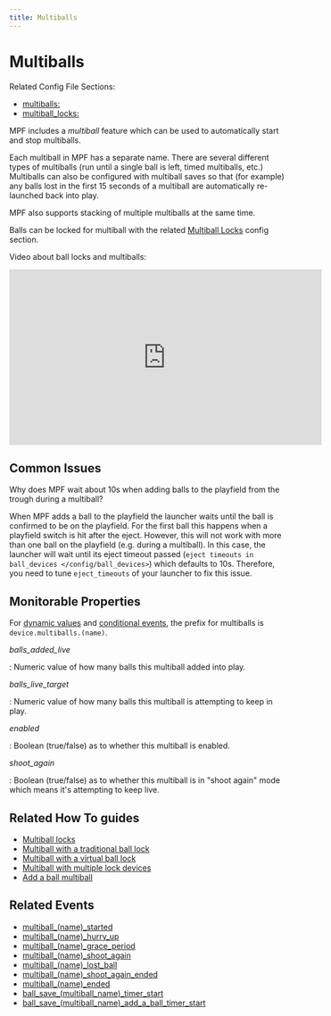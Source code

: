 ```yaml
---
title: Multiballs
---
```


# Multiballs


Related Config File Sections:

* [multiballs:](../../config/multiballs.md)
* [multiball_locks:](../../config/multiball_locks.md)


MPF includes a *multiball* feature which can be used to automatically
start and stop multiballs.

Each multiball in MPF has a separate name. There are several different
types of multiballs (run until a single ball is left, timed multiballs,
etc.) Multiballs can also be configured with multiball saves so that
(for example) any balls lost in the first 15 seconds of a multiball are
automatically re-launched back into play.

MPF also supports stacking of multiple multiballs at the same time.

Balls can be locked for multiball with the related
[Multiball Locks](multiball_locks.md) config section.

Video about ball locks and multiballs:

<div class="video-wrapper">
<iframe width="560" height="315" src="https://www.youtube.com/embed/2mFkgIlksC4" title="YouTube video player" frameborder="0" allow="accelerometer; autoplay; clipboard-write; encrypted-media; gyroscope; picture-in-picture" allowfullscreen></iframe>
</div>

## Common Issues

Why does MPF wait about 10s when adding balls to the playfield from the
trough during a multiball?

When MPF adds a ball to the playfield the launcher waits until the
ball is confirmed to be on the playfield. For the first ball this
happens when a playfield switch is hit after the eject. However, this
will not work with more than one ball on the playfield (e.g. during a
multiball). In this case, the launcher will wait until its eject
timeout passed (`eject timeouts in ball_devices </config/ball_devices>`) which defaults to 10s. Therefore, you need to tune
`eject_timeouts` of your launcher to fix this issue.

## Monitorable Properties

For
[dynamic values](../../config/instructions/dynamic_values.md) and
[conditional events](../../events/overview/conditional.md), the prefix for multiballs is `device.multiballs.(name)`.

*balls_added_live*

:   Numeric value of how many balls this multiball added into play.

*balls_live_target*

:   Numeric value of how many balls this multiball is attempting to keep
    in play.

*enabled*

:   Boolean (true/false) as to whether this multiball is enabled.

*shoot_again*

:   Boolean (true/false) as to whether this multiball is in "shoot
    again" mode which means it's attempting to keep live.

## Related How To guides

* [Multiball locks](multiball_locks.md)
* [Multiball with a traditional ball lock](multiball_with_traditional_ball_lock.md)
* [Multiball with a virtual ball lock](multiball_with_virtual_ball_lock.md)
* [Multiball with multiple lock devices](multiball_with_multiple_lock_devices.md)
* [Add a ball multiball](add_a_ball_multiball.md)

## Related Events

* [multiball_(name)_started](../../events/multiball_multiball_started.md)
* [multiball_(name)_hurry_up](../../events/multiball_multiball_hurry_up.md)
* [multiball_(name)_grace_period](../../events/multiball_multiball_grace_period.md)
* [multiball_(name)_shoot_again](../../events/multiball_multiball_shoot_again.md)
* [multiball_(name)_lost_ball](../../events/multiball_multiball_lost_ball.md)
* [multiball_(name)_shoot_again_ended](../../events/multiball_multiball_shoot_again_ended.md)
* [multiball_(name)_ended](../../events/multiball_multiball_ended.md)
* [ball_save_(multiball_name)_timer_start](../../events/ball_save_multiball_timer_start.md)
* [ball_save_(multiball_name)_add_a_ball_timer_start](../../events/ball_save_multiball_add_a_ball_timer_start.md)
